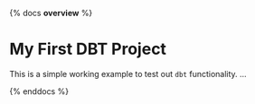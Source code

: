 {% docs __overview__ %}
# My First DBT Project

This is a simple working example to test out `dbt` functionality.
...

{% enddocs %}